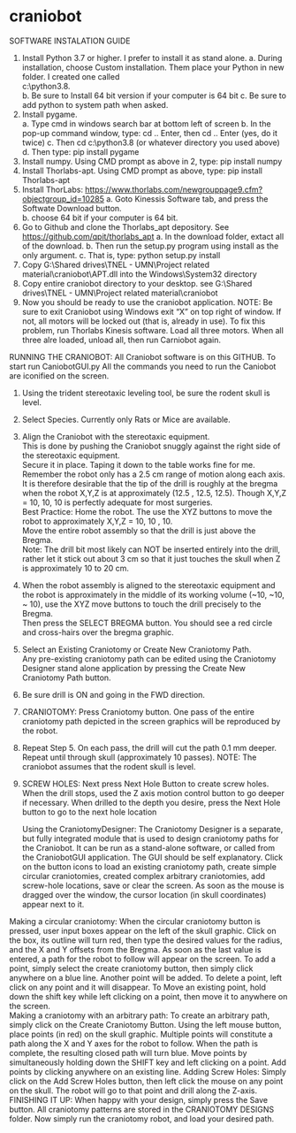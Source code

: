 # craniobot
SOFTWARE INSTALATION GUIDE
1.	Install Python 3.7 or higher.   I prefer to install it as stand alone. 
    a.	During installation, choose Custom installation.  Them place your Python in  new folder.  I created one called      
        c:\python3.8.   
    b.	Be sure to Install 64 bit version if your computer is 64 bit
    c.	Be sure to add python to system path when asked.
2.	Install pygame.    
    a.	Type cmd in windows search bar at bottom left of screen 
    b.	In the pop-up command window, type: cd .. Enter, then cd .. Enter (yes, do it twice)
    c.	Then cd c:\python3.8 (or whatever directory you used above)
    d.	Then type:  pip install pygame
3.	Install numpy.      Using CMD prompt as above in 2,  type: pip install numpy
4.	Install Thorlabs-apt.      Using CMD prompt as above, type: pip install Thorlabs-apt
5.	Install ThorLabs:  https://www.thorlabs.com/newgrouppage9.cfm?objectgroup_id=10285
    a.	 Goto Kinessis Software tab, and press the Softwate Download button.  
    b.	choose 64 bit if your computer is 64 bit. 
6.	Go to Github and clone the Thorlabs_apt depository.   See https://github.com/qpit/thorlabs_apt
    a.	In the download folder, extact all of the download.
    b.	Then run the setup.py program using install as the only argument. 
    c.	That is, type: python setup.py install
7.	Copy G:\Shared drives\TNEL - UMN\Project related material\craniobot\APT.dll into the Windows\System32 directory
8.	Copy entire craniobot directory to your desktop.  see G:\Shared drives\TNEL - UMN\Project related material\craniobot
9.	Now you should be ready to use the craniobot application.
NOTE:  Be sure to exit Craniobot using Windows exit “X” on top right of window.  If not, all motors will be locked out (that is, already in use). To fix this problem, run Thorlabs Kinesis software.  Load all three motors.  When all three alre loaded, unload all, then run Carniobot again.

RUNNING THE CRANIOBOT:
All Craniobot software is on this GITHUB.
To start run CaniobotGUI.py
All the commands you need to run the Caniobot are iconified on the screen.
1.	Using the trident stereotaxic leveling tool, be sure the rodent skull is level.
2.	Select Species.  Currently only Rats or Mice are available.
3.	Align the Craniobot with the stereotaxic equipment.   
    This is done by pushing the Craniobot snuggly against the right side of the stereotaxic equipment.   
    Secure it in place.  Taping it down to the table works fine for me.
    Remember the robot only has a 2.5 cm range of motion along each axis.  
    It is therefore desirable that the tip of the drill is roughly at the bregma when the robot  X,Y,Z is at 
    approximately (12.5 ,  12.5, 12.5).  Though X,Y,Z = 10, 10, 10 is perfectly adequate for most surgeries.   
    Best Practice:  Home the robot.  The use the XYZ buttons to move the robot to approximately X,Y,Z = 10, 10 , 10.  
    Move the entire robot assembly so that the drill is just above the Bregma.   
    Note:  The drill bit most likely can NOT be inserted entirely into the drill, rather let it stick out about 3 cm so 
    that it just touches the skull when Z is approximately 10 to 20 cm.
4.	When the robot assembly is aligned to the stereotaxic equipment and the robot is approximately in the middle of its 
    working volume (~10, ~10, ~ 10), use the XYZ move buttons to touch the drill precisely to the Bregma.    
    Then press the SELECT BREGMA button.   You should see a red circle and cross-hairs over the bregma graphic.    
5.	Select an Existing Craniotomy or Create New Craniotomy Path.  
    Any pre-existing craniotomy path can be edited using the Craniotomy Designer stand alone application by pressing the 
    Create New Craniotomy Path button.
6.	Be sure drill is ON and  going in the FWD direction.
7.	CRANIOTOMY: Press Craniotomy button.   One pass of the entire craniotomy path depicted in the screen graphics will be 
    reproduced by the robot.   
8.	Repeat Step 5.  On each pass, the drill will cut the path 0.1 mm deeper.  
    Repeat until through skull (approximately 10 passes).    NOTE:  The craniobot assumes that the rodent skull is level.
9.	SCREW HOLES: Next press Next Hole Button to create screw holes. When the drill stops, used the Z axis motion control 
    button to go deeper if necessary.  When drilled to the depth you desire, press the Next Hole button to go to the next 
    hole location
    
    Using the CraniotomyDesigner:
The Craniotomy Designer is a separate, but fully integrated module that is used to design craniotomy paths for the Craniobot.    It can be run as a stand-alone software, or called from the CraniobotGUI application.  The GUI should be self explanatory.  Click on the button icons to load an existing craniotomy path, create simple circular craniotomies, created complex arbitrary craniotomies, add screw-hole locations, save or clear the screen.  As soon as the mouse is dragged over the window, the cursor location (in skull coordinates) appear next to it.  

Making a circular craniotomy: When the circular craniotomy button is pressed, user input boxes appear on the left of the skull graphic.  Click on the box, its outline will turn red, then type the desired values for the radius, and the X and Y offsets from the Bregma.  As soon as the last value is entered, a path for the robot to follow will appear on the screen.   To add a point, simply select the create craniotomy button, then simply click anywhere on a blue line.  Another point will be added.  To delete a point, left click on any point and it will disappear.   To Move an existing point, hold down the shift key while left clicking on a point, then move it to anywhere on the screen.  
Making a craniotomy with an arbitrary path:  To create an arbitrary path, simply click on the Create Craniotomy Button.  Using the left mouse button, place points (in red) on the skull graphic.  Multiple points will constitute a path along the X and Y axes for the robot to follow.  When the path is complete, the resulting closed path will turn blue.  Move points by simultaneously holding down the SHIFT key and left clicking on a point.  Add points by clicking anywhere on an existing line. 
Adding Screw Holes:  Simply click on the Add Screw Holes button, then left click the mouse on any point on the skull.  The robot will go to that point and drill along the Z-axis.   
FINISHING IT UP:  When happy with your design, simply press the Save button.  All craniotomy patterns are stored in the CRANIOTOMY DESIGNS folder.  Now simply run the craniotomy robot, and load your desired path.

